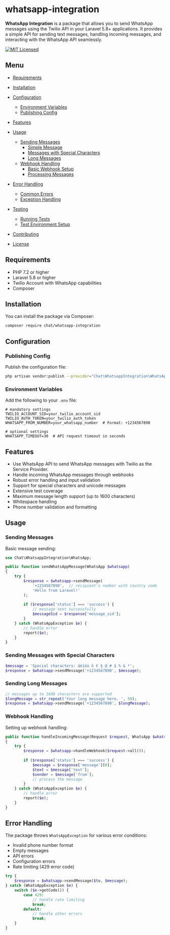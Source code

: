 # whatsapp-integration



**WhatsApp Integration** is a package that allows you to send WhatsApp messages using the Twilio API in your Laravel 5.8+ applications. It provides a simple API for sending text messages, handling incoming messages, and interacting with the WhatsApp API seamlessly.

[![MIT Licensed](https://img.shields.io/badge/license-MIT-brightgreen.svg?style=flat-square)](LICENSE)

## Menu

- [Requirements](#requirements)
- [Installation](#installation)
- [Configuration](#configuration)
  - [Environment Variables](#environment-variables)
  - [Publishing Config](#publishing-config)
- [Features](#features)
- [Usage](#usage)
  - [Sending Messages](#sending-messages)
    - [Simple Message](#sending-messages)
    - [Messages with Special Characters](#sending-messages-with-special-characters)
    - [Long Messages](#sending-long-messages)
  - [Webhook Handling](#webhook-handling)
    - [Basic Webhook Setup](#webhook-handling)
    - [Processing Messages](#processing-incoming-messages)
    
- [Error Handling](#error-handling)
  - [Common Errors](#common-errors)
  - [Exception Handling](#exception-handling)
  
- [Testing](#testing)
  - [Running Tests](#running-tests)
  - [Test Environment Setup](#test-environment-setup)
- [Contributing](#contributing)
- [License](#license)


## Requirements

- PHP 7.2 or higher
- Laravel 5.8 or higher
- Twilio Account with WhatsApp capabilities
- Composer

## Installation

You can install the package via Composer:

```bash
composer require chat/whatsapp-integration
```



## Configuration

### Publishing Config

Publish the configuration file:

```bash
php artisan vendor:publish --provider="Chat\WhatsappIntegration\WhatsAppIntegrationServiceProvider" --tag=whatsapp-config
```

### Environment Variables

Add the following to your `.env` file:

```env
# mandatory settings
TWILIO_ACCOUNT_SID=your_twilio_account_sid
TWILIO_AUTH_TOKEN=your_twilio_auth_token
WHATSAPP_FROM_NUMBER=your_whatsapp_number  # Format: +1234567890

# optional settings
WHATSAPP_TIMEOUT=30  # API request timeout in seconds
```



## Features

- Use WhatsApp API to send WhatsApp messages with Twilio as the Service Provider.
- Handle incoming WhatsApp messages through webhooks
- Robust error handling and input validation
- Support for special characters and unicode messages
- Extensive test coverage
- Maximum message length support (up to 1600 characters)
- Whitespace handling
- Phone number validation and formatting

## Usage

### Sending Messages

Basic message sending:

```php
use Chat\WhatsappIntegration\WhatsApp;

public function sendWhatsAppMessage(WhatsApp $whatsapp)
{
    try {
        $response = $whatsapp->sendMessage(
            '+1234567890',  // recipient's number with country code
            'Hello from Laravel!'
        );
        
        if ($response['status'] === 'success') {
            // message sent successfully
            $messageSid = $response['message_sid'];
        }
    } catch (WhatsAppException $e) {
        // handle error
        report($e);
    }
}
```

### Sending Messages with Special Characters

```php
$message = 'Special characters: áéíóú ñ € § @ # $ % & *';
$response = $whatsapp->sendMessage('+1234567890', $message);
```

### Sending Long Messages

```php
// messages up to 1600 characters are supported
$longMessage = str_repeat('Your long message here. ', 50);
$response = $whatsapp->sendMessage('+1234567890', $longMessage);
```

### Webhook Handling

Setting up webhook handling:
```php
public function handleIncomingMessage(Request $request, WhatsApp $whatsapp)
{
    try {
        $response = $whatsapp->handleWebhook($request->all());
        
        if ($response['status'] === 'success') {
            $message = $response['message'][0];
            $text = $message['text'];
            $sender = $message['from'];
            // process the message
        }
    } catch (WhatsAppException $e) {
        // handle error
        report($e);
    }
}
```

## Error Handling

The package throws `WhatsAppException` for various error conditions:

- Invalid phone number format
- Empty messages
- API errors
- Configuration errors
- Rate limiting (429 error code)

```php
try {
    $response = $whatsapp->sendMessage($to, $message);
} catch (WhatsAppException $e) {
    switch ($e->getCode()) {
        case 429:
            // handle rate limiting
            break;
        default:
            // handle other errors
            break;
    }
}
```


